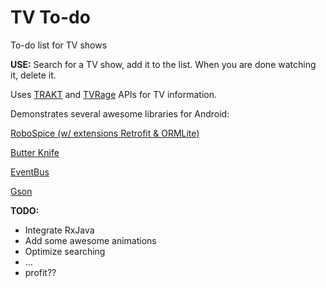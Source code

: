 <b>TV To-do</b>
=======

To-do list for TV shows

<b>USE:</b> Search for a TV show, add it to the list.  When you are done watching it, delete it.

Uses <a href="https://trakt.tv/api-docs">TRAKT</a> and <a href="http://services.tvrage.com">TVRage</a> APIs for TV information.

Demonstrates several awesome libraries for Android:

<a href="https://github.com/stephanenicolas/robospice">RoboSpice (w/ extensions Retrofit & ORMLite)</a>

<a href="http://jakewharton.github.io/butterknife">Butter Knife</a>

<a href="https://github.com/greenrobot/EventBus">EventBus</a>

<a href="https://code.google.com/p/google-gson">Gson</a>

<b>TODO:</b>
<ul>
<li>Integrate RxJava</li>
<li>Add some awesome animations</li>
<li>Optimize searching</li>
<li>...</li>
<li>profit??</li>
</ul>
